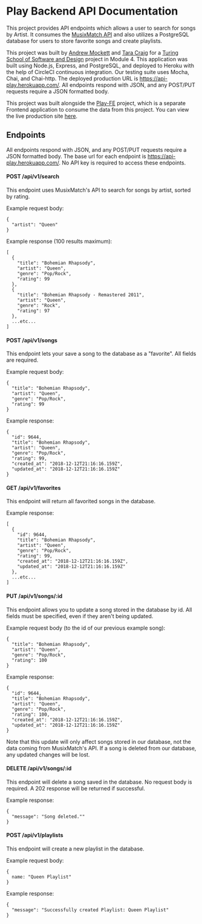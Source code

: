 # Play Backend API Documentation

This project provides API endpoints which allows a user to search for songs by Artist.  It consumes the [MusixMatch API](https://developer.musixmatch.com/) and also utilizes a PostgreSQL database for users to store favorite songs and create playlists.

This project was built by [Andrew Mockett](https://github.com/MacInnes) and [Tara Craig](https://github.com/TCraig7) for a [Turing School of Software and Design](https://turing.io/) project in Module 4.  This application was built using Node.js, Express, and PostgreSQL, and deployed to Heroku with the help of CircleCI continuous integration.  Our testing suite uses Mocha, Chai, and Chai-http.  The deployed production URL is https://api-play.herokuapp.com/.  All endpoints respond with JSON, and any POST/PUT requests require a JSON formatted body.

This project was built alongside the [Play-FE](https://github.com/TCraig7/Play-FE) project, which is a separate Frontend application to consume the data from this project.  You can view the live production site [here](https://tcraig7.github.io/Play-FE/).

## Endpoints

All endpoints respond with JSON, and any POST/PUT requests require a JSON formatted body.  The base url for each endpoint is https://api-play.herokuapp.com/.  No API key is required to access these endpoints.

#### POST /api/v1/search
This endpoint uses MusixMatch's API to search for songs by artist, sorted by rating.

Example request body:
```
{
  "artist": "Queen"
}
```
Example response (100 results maximum):
```
[
  {
    "title": "Bohemian Rhapsody",
    "artist": "Queen",
    "genre": "Pop/Rock",
    "rating": 99
  },
  {
    "title": "Bohemian Rhapsody - Remastered 2011",
    "artist": "Queen",
    "genre": "Rock",
    "rating": 97
  },
  ...etc...
]
```

#### POST /api/v1/songs
This endpoint lets your save a song to the database as a "favorite".  All fields are required.

Example request body:
```
{
  "title": "Bohemian Rhapsody",
  "artist": "Queen",
  "genre": "Pop/Rock",
  "rating": 99
}
```
Example response:
```
{
  "id": 9644,
  "title": "Bohemian Rhapsody",
  "artist": "Queen",
  "genre": "Pop/Rock",
  "rating": 99,
  "created_at": "2018-12-12T21:16:16.159Z",
  "updated_at": "2018-12-12T21:16:16.159Z"
}
```

#### GET /api/v1/favorites
This endpoint will return all favorited songs in the database.

Example response:
```
[
  {
    "id": 9644,
    "title": "Bohemian Rhapsody",
    "artist": "Queen",
    "genre": "Pop/Rock",
    "rating": 99,
    "created_at": "2018-12-12T21:16:16.159Z",
    "updated_at": "2018-12-12T21:16:16.159Z"
  },
  ...etc...
]
```

#### PUT /api/v1/songs/:id
This endpoint allows you to update a song stored in the database by id.  All fields must be specified, even if they aren't being updated.

Example request body (to the id of our previous example song):
```
{
  "title": "Bohemian Rhapsody",
  "artist": "Queen",
  "genre": "Pop/Rock",
  "rating": 100
}
```
Example response:
```
{
  "id": 9644,
  "title": "Bohemian Rhapsody",
  "artist": "Queen",
  "genre": "Pop/Rock",
  "rating": 100,
  "created_at": "2018-12-12T21:16:16.159Z",
  "updated_at": "2018-12-12T21:16:16.159Z"
}
```
Note that this update will only affect songs stored in our database, not the data coming from MusixMatch's API.  If a song is deleted from our database, any updated changes will be lost.

#### DELETE /api/v1/songs/:id
This endpoint will delete a song saved in the database.  No request body is required.  A 202 response will be returned if successful.

Example response:
```
{
  "message": "Song deleted.""
}
```

#### POST /api/v1/playlists
This endpoint will create a new playlist in the database.

Example request body:
```
{
  name: "Queen Playlist"
}
```

Example response:
```
{
  "message": "Successfully created Playlist: Queen Playlist"
}
```
